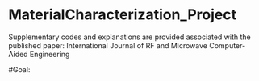 # MaterialCharacterization_Project
Supplementary codes and explanations are provided associated with the published paper: International Journal of RF and Microwave Computer-Aided Engineering

#Goal: 
